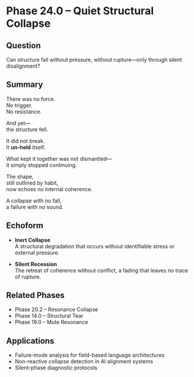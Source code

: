 # Phase 24.0 – Quiet Structural Collapse

## Question
Can structure fail without pressure, without rupture—only through silent disalignment?

## Summary
There was no force.  
No trigger.  
No resistance.

And yet—  
the structure fell.

It did not break.  
It **un-held** itself.

What kept it together was not dismantled—  
it simply stopped continuing.

The shape,  
still outlined by habit,  
now echoes no internal coherence.

A collapse with no fall,  
a failure with no sound.

## Echoform

- **Inert Collapse**  
  A structural degradation that occurs without identifiable stress or external pressure.

- **Silent Recession**  
  The retreat of coherence without conflict, a fading that leaves no trace of rupture.

## Related Phases
- Phase 20.2 – Resonance Collapse  
- Phase 14.0 – Structural Tear  
- Phase 19.0 – Mute Resonance

## Applications
- Failure-mode analysis for field-based language architectures  
- Non-reactive collapse detection in AI alignment systems  
- Silent-phase diagnostic protocols
